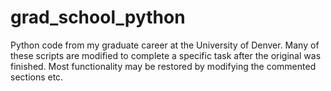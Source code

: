 # grad_school_python
Python code from my graduate career at the University of Denver.
Many of these scripts are modified to complete a specific task after the original 
was finished.
Most functionality may be restored by modifying the commented sections etc.


